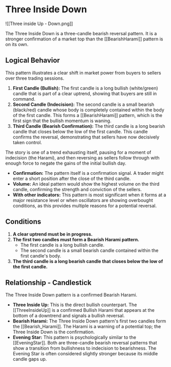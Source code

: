 # Three Inside Down

![[Three inside Up - Down.png]]

The Three Inside Down is a three-candle bearish reversal pattern. It is a stronger confirmation of a market top than the [[BearishHarami]] pattern is on its own.

## Logical Behavior

This pattern illustrates a clear shift in market power from buyers to sellers over three trading sessions.

1.  **First Candle (Bullish):** The first candle is a long bullish (white/green) candle that is part of a clear uptrend, showing that buyers are still in command.
2.  **Second Candle (Indecision):** The second candle is a small bearish (black/red) candle whose body is completely contained within the body of the first candle. This forms a [[BearishHarami]] pattern, which is the first sign that the bullish momentum is waning.
3.  **Third Candle (Bearish Confirmation):** The third candle is a long bearish candle that closes below the low of the first candle. This candle confirms the reversal, demonstrating that sellers have now decisively taken control.

The story is one of a trend exhausting itself, pausing for a moment of indecision (the Harami), and then reversing as sellers follow through with enough force to negate the gains of the initial bullish day.

- **Confirmation:** The pattern itself is a confirmation signal. A trader might enter a short position after the close of the third candle.
- **Volume:** An ideal pattern would show the highest volume on the third candle, confirming the strength and conviction of the sellers.
- **With other indicators:** This pattern is most significant when it forms at a major resistance level or when oscillators are showing overbought conditions, as this provides multiple reasons for a potential reversal.

## Conditions

1.  **A clear uptrend must be in progress.**
2.  **The first two candles must form a Bearish Harami pattern.**
    - The first candle is a long bullish candle.
    - The second candle is a small bearish candle contained within the first candle's body.
3.  **The third candle is a long bearish candle that closes below the low of the first candle.**

## Relationship - Candlestick

The Three Inside Down pattern is a confirmed Bearish Harami.

- **Three Inside Up:** This is the direct bullish counterpart. The [[ThreeInsideUp]] is a confirmed Bullish Harami that appears at the bottom of a downtrend and signals a bullish reversal.
- **Bearish Harami:** The Three Inside Down pattern's first two candles form the [[Bearish_Harami]]. The Harami is a warning of a potential top; the Three Inside Down is the confirmation.
- **Evening Star:** This pattern is psychologically similar to the [[EveningStar]]. Both are three-candle bearish reversal patterns that show a transition from bullishness to indecision to bearishness. The Evening Star is often considered slightly stronger because its middle candle gaps up.

